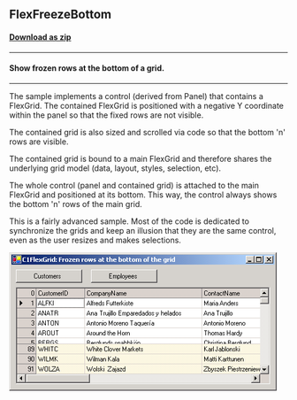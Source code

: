 ## FlexFreezeBottom
#### [Download as zip](https://grapecity.github.io/DownGit/#/home?url=https://github.com/GrapeCity/ComponentOne-WinForms-Samples/tree/master/NetFramework\FlexGrid\CS\FreezeBottom)
____
#### Show frozen rows at the bottom of a grid.
____
The sample implements a control (derived from Panel) that contains a FlexGrid.
The contained FlexGrid is positioned with a negative Y coordinate within the panel so that the fixed rows are not visible.

The contained grid is also sized and scrolled via code so that the bottom 'n' rows are visible.

The contained grid is bound to a main FlexGrid and therefore shares the underlying grid model (data, layout, styles, selection, etc).

The whole control (panel and contained grid) is attached to the main FlexGrid and positioned at its bottom. This way, the control always shows the bottom 'n' rows of the main grid.

This is a fairly advanced sample. Most of the code is dedicated to synchronize the grids and keep an illusion that they are the same control, even as the user resizes and makes selections.

![screenshot](screenshot.PNG)
